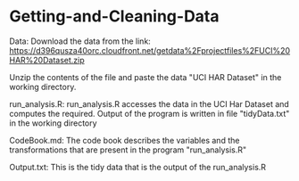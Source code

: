 Getting-and-Cleaning-Data
=========================

Data:
Download the data from the link: https://d396qusza40orc.cloudfront.net/getdata%2Fprojectfiles%2FUCI%20HAR%20Dataset.zip 

Unzip the contents of the file and paste the data "UCI HAR Dataset" in the working directory.

run_analysis.R:
run_analysis.R accesses the data in the UCI Har Dataset and computes the required.
Output of the program is written in file "tidyData.txt" in the working directory

CodeBook.md:
The code book describes the variables and the transformations that are present in the program "run_analysis.R"

Output.txt:
This is the tidy data that is the output of the run_analysis.R
